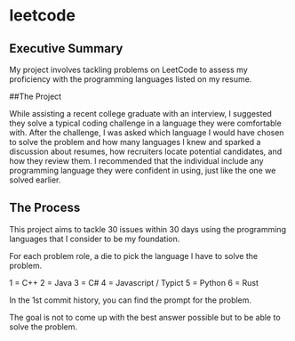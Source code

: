 # leetcode

## Executive Summary 
My project involves tackling problems on LeetCode to assess my proficiency with the programming languages listed on my resume.

##The Project

While assisting a recent college graduate with an interview, I suggested they solve a typical coding challenge in a language they were comfortable with. After the challenge, I was asked which language I would have chosen to solve the problem and how many languages I knew and sparked a discussion about resumes, how recruiters locate potential candidates, and how they review them. I recommended that the individual include any programming language they were confident in using, just like the one we solved earlier. 

## The Process

This project aims to tackle 30 issues within 30 days using the programming languages that I consider to be my foundation.

For each problem role, a die to pick the language I have to solve the problem. 

1 = C++ 
2 = Java
3 = C#
4 = Javascript / Typict 
5 = Python 
6 = Rust 

In the 1st commit history, you can find the prompt for the problem. 

The goal is not to come up with the best answer possible but to be able to solve the problem. 
